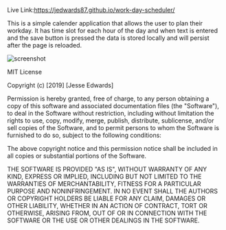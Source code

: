 Live Link:https://jedwards87.github.io/work-day-scheduler/

This is a simple calender application that allows the user to plan their workday. It has time slot for each hour of the day and when text is entered and the save button is pressed the data is stored locally and will persist after the page is reloaded.



![screenshot](https://user-images.githubusercontent.com/57024833/69401198-070d8b80-0cba-11ea-8723-bc830ef3d8c9.PNG)


MIT License

Copyright (c) [2019] [Jesse Edwards]

Permission is hereby granted, free of charge, to any person obtaining a copy of this software and associated documentation files (the "Software"), to deal in the Software without restriction, including without limitation the rights to use, copy, modify, merge, publish, distribute, sublicense, and/or sell copies of the Software, and to permit persons to whom the Software is furnished to do so, subject to the following conditions:

The above copyright notice and this permission notice shall be included in all copies or substantial portions of the Software.

THE SOFTWARE IS PROVIDED "AS IS", WITHOUT WARRANTY OF ANY KIND, EXPRESS OR IMPLIED, INCLUDING BUT NOT LIMITED TO THE WARRANTIES OF MERCHANTABILITY, FITNESS FOR A PARTICULAR PURPOSE AND NONINFRINGEMENT. IN NO EVENT SHALL THE AUTHORS OR COPYRIGHT HOLDERS BE LIABLE FOR ANY CLAIM, DAMAGES OR OTHER LIABILITY, WHETHER IN AN ACTION OF CONTRACT, TORT OR OTHERWISE, ARISING FROM, OUT OF OR IN CONNECTION WITH THE SOFTWARE OR THE USE OR OTHER DEALINGS IN THE SOFTWARE.